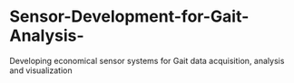 # Sensor-Development-for-Gait-Analysis-
Developing economical sensor systems for Gait data acquisition, analysis and visualization
